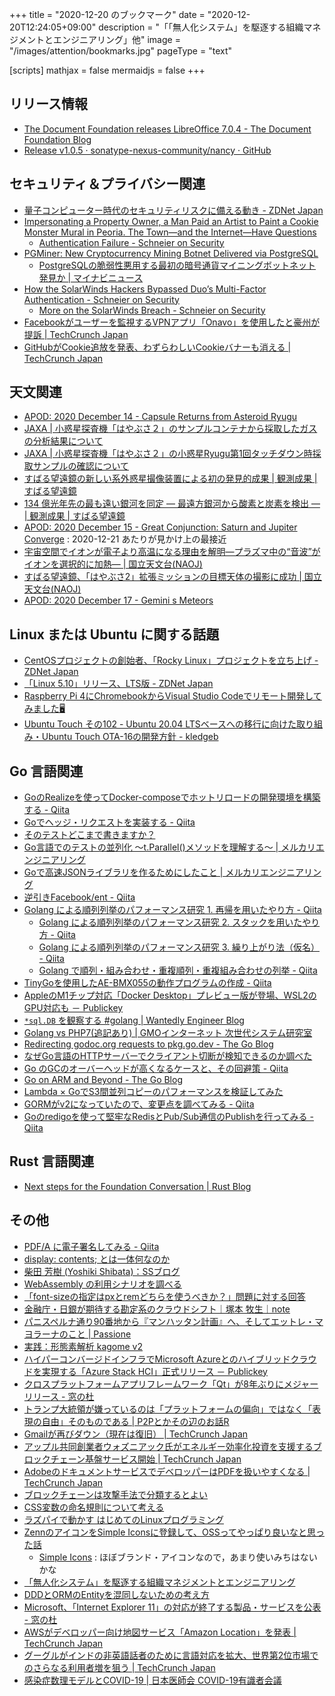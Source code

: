 +++
title = "2020-12-20 のブックマーク"
date =  "2020-12-20T12:24:05+09:00"
description = "「「無人化システム」を駆逐する組織マネジメントとエンジニアリング」他"
image = "/images/attention/bookmarks.jpg"
pageType = "text"

[scripts]
  mathjax = false
  mermaidjs = false
+++

## リリース情報

- [The Document Foundation releases LibreOffice 7.0.4 - The Document Foundation Blog](https://blog.documentfoundation.org/blog/2020/12/17/libreoffice-704/)
- [Release v1.0.5 · sonatype-nexus-community/nancy · GitHub](https://github.com/sonatype-nexus-community/nancy/releases/tag/v1.0.5)

## セキュリティ＆プライバシー関連

- [量子コンピューター時代のセキュリティリスクに備える動き - ZDNet Japan](https://japan.zdnet.com/article/35162285/)
- [Impersonating a Property Owner, a Man Paid an Artist to Paint a Cookie Monster Mural in Peoria. The Town—and the Internet—Have Questions](https://news.artnet.com/art-world/soviet-style-cookie-monster-mural-1929712)
    - [Authentication Failure - Schneier on Security](https://www.schneier.com/blog/archives/2020/12/authentication-failure.html)
- [PGMiner: New Cryptocurrency Mining Botnet Delivered via PostgreSQL](https://unit42.paloaltonetworks.com/pgminer-postgresql-cryptocurrency-mining-botnet/)
    - [PostgreSQLの脆弱性悪用する最初の暗号通貨マイニングボットネット発見か | マイナビニュース](https://news.mynavi.jp/article/20201216-1593675/)
- [How the SolarWinds Hackers Bypassed Duo’s Multi-Factor Authentication - Schneier on Security](https://www.schneier.com/blog/archives/2020/12/how-the-solarwinds-hackers-bypassed-duo-multi-factor-authentication.html)
    - [More on the SolarWinds Breach - Schneier on Security](https://www.schneier.com/blog/archives/2020/12/more-on-the-solarwinds-breach.html)
- [Facebookがユーザーを監視するVPNアプリ「Onavo」を使用したと豪州が提訴  |  TechCrunch Japan](https://techcrunch.com/2020/12/16/australia-sues-facebook-over-its-use-of-onavo-to-snoop/)
- [GitHubがCookie追放を発表、わずらわしいCookieバナーも消える  |  TechCrunch Japan](https://techcrunch.com/2020/12/17/github-says-goodbye-to-cookie-banners/)

## 天文関連

- [APOD: 2020 December 14 - Capsule Returns from Asteroid Ryugu](https://apod.nasa.gov/apod/ap201214.html)
- [JAXA | 小惑星探査機「はやぶさ２」のサンプルコンテナから採取したガスの分析結果について](https://www.jaxa.jp/press/2020/12/20201215-2_j.html)
- [JAXA | 小惑星探査機「はやぶさ２」の小惑星Ryugu第1回タッチダウン時採取サンプルの確認について](https://www.jaxa.jp/press/2020/12/20201215-3_j.html)
- [すばる望遠鏡の新しい系外惑星撮像装置による初の発見的成果 | 観測成果 | すばる望遠鏡](https://subarutelescope.org/jp/results/2020/12/10/2917.html)
- [134 億光年先の最も遠い銀河を同定 ― 最遠方銀河から酸素と炭素を検出 ― | 観測成果 | すばる望遠鏡](https://subarutelescope.org/jp/results/2020/12/14/2919.html)
- [APOD: 2020 December 15 - Great Conjunction: Saturn and Jupiter Converge](https://apod.nasa.gov/apod/ap201215.html) : 2020-12-21 あたりが見かけ上の最接近
- [宇宙空間でイオンが電子より高温になる理由を解明―プラズマ中の“音波”がイオンを選択的に加熱― | 国立天文台(NAOJ)](https://www.nao.ac.jp/news/science/2020/20201215-cfca.html)
- [すばる望遠鏡、「はやぶさ2」拡張ミッションの目標天体の撮影に成功 | 国立天文台(NAOJ)](https://www.nao.ac.jp/news/topics/2020/20201218-subaru.html)
- [APOD: 2020 December 17 - Gemini s Meteors](https://apod.nasa.gov/apod/ap201217.html)

## Linux または Ubuntu に関する話題

- [CentOSプロジェクトの創始者、「Rocky Linux」プロジェクトを立ち上げ - ZDNet Japan](https://japan.zdnet.com/article/35163796/)
- [「Linux 5.10」リリース、LTS版 - ZDNet Japan](https://japan.zdnet.com/article/35163858/)
- [Raspberry Pi 4にChromebookからVisual Studio Codeでリモート開発してみました🖥](https://zenn.dev/kurofuku98/articles/0672d21b64f59d)
- [Ubuntu Touch その102 - Ubuntu 20.04 LTSベースへの移行に向けた取り組み・Ubuntu Touch OTA-16の開発方針 - kledgeb](https://kledgeb.blogspot.com/2020/12/ubuntu-touch-102-ubuntu-2004-ltsubuntu.html)

## Go 言語関連

- [GoのRealizeを使ってDocker-composeでホットリロードの開発環境を構築する - Qiita](https://qiita.com/rin1208/items/64a6bc469d19ad0ec981)
- [Goでヘッジ・リクエストを実装する - Qiita](https://qiita.com/tfutada/items/750740d7d5977b1d72b8)
- [そのテストどこまで書きますか？](https://zenn.dev/flying_hato_bus/articles/6f60dee3930475)
- [Go言語でのテストの並列化 〜t.Parallel()メソッドを理解する〜 | メルカリエンジニアリング](https://engineering.mercari.com/blog/entry/how_to_use_t_parallel/)
- [Goで高速JSONライブラリを作るためにしたこと | メルカリエンジニアリング](https://engineering.mercari.com/blog/entry/1599563768-081104c850/)
- [逆引きFacebook/ent - Qiita](https://qiita.com/tomtwinkle/items/9ba3601e913981b0ac2f)
- [Golang による順列列挙のパフォーマンス研究 1. 再帰を用いたやり方 - Qiita](https://qiita.com/ikngtty/items/a494ff83f12646dee88f)
    - [Golang による順列列挙のパフォーマンス研究 2. スタックを用いたやり方 - Qiita](https://qiita.com/ikngtty/items/66c95a4e8517b4a9d8bb)
    - [Golang による順列列挙のパフォーマンス研究 3. 繰り上がり法（仮名） - Qiita](https://qiita.com/ikngtty/items/af7e222a78babe87b87e)
    - [Golang で順列・組み合わせ・重複順列・重複組み合わせの列挙 - Qiita](https://qiita.com/ikngtty/items/bbb864612d798e8292f8)
- [TinyGoを使用したAE-BMX055の動作プログラムの作成 - Qiita](https://qiita.com/Keisuke-Hongyo/items/f3779e9ddeec6641a44f)
- [AppleのM1チップ対応「Docker Desktop」プレビュー版が登場、WSL2のGPU対応も － Publickey](https://www.publickey1.jp/blog/20/applem1docker_desktopwsl2gpu.html)
- [`*sql.DB` を観察する #golang | Wantedly Engineer Blog](https://www.wantedly.com/companies/wantedly/post_articles/197571)
- [Golang vs PHP7(追記あり) | GMOインターネット 次世代システム研究室](https://recruit.gmo.jp/engineer/jisedai/engineer/jisedai/blog/golang-vs-php7/)
- [Redirecting godoc.org requests to pkg.go.dev - The Go Blog](https://blog.golang.org/godoc.org-redirect)
- [なぜGo言語のHTTPサーバーでクライアント切断が検知できるのか調べた](https://zenn.dev/najeira/articles/2020-12-17-zenn-chiesh7noijeequii7ae)
- [Go のGCのオーバーヘッドが高くなるケースと、その回避策 - Qiita](https://qiita.com/imoty/items/c1017099e63cd4630946)
- [Go on ARM and Beyond - The Go Blog](https://blog.golang.org/ports)
- [Lambda × GoでS3間並列コピーのパフォーマンスを検証してみた](https://zenn.dev/teriyakisan/articles/fdd3738a99b604)
- [GORMがv2になっていたので、変更点を調べてみる - Qiita](https://qiita.com/earl2/items/e2ae573128d077cf088e)
- [Goのredigoを使って堅牢なRedisとPub/Sub通信のPublishを行ってみる - Qiita](https://qiita.com/sola-msr/items/752988de1b6b9bd4d5a5)

## Rust 言語関連

- [Next steps for the Foundation Conversation | Rust Blog](https://blog.rust-lang.org/2020/12/14/Next-steps-for-the-foundation-conversation.html)

## その他

- [PDF/A に電子署名してみる - Qiita](https://qiita.com/trueroad/items/db29302229707b6114bc)
- [display: contents; とは一体何なのか](https://zenn.dev/skmtko/articles/3570173649f8da)
- [柴田 芳樹 (Yoshiki Shibata)：SSブログ](https://yshibata.blog.ss-blog.jp/)
- [WebAssembly の利用シナリオを調べる](https://zenn.dev/takewell/articles/11b80090137dcc)
- [「font-sizeの指定はpxとremどちらを使うべきか？」問題に対する回答](https://zenn.dev/tak_dcxi/articles/26280e7607bcd2)
- [金融庁・日銀が期待する勘定系のクラウドシフト｜塚本 牧生｜note](https://note.com/tsukamoto/n/ndb99bc82747a)
- [パニスペルナ通り90番地から『マンハッタン計画』へ、そしてエットレ・マヨラーナのこと | Passione](https://passione-roma.com/%E3%83%AD%E3%83%BC%E3%83%9E%E3%80%81%E3%83%91%E3%83%8B%E3%82%B9%E3%83%9A%E3%83%AB%E3%83%8A%E9%80%9A%E3%82%8A90%E7%95%AA%E5%9C%B0%E3%81%8B%E3%82%89%E3%80%8E%E3%83%9E%E3%83%B3%E3%83%8F%E3%83%83%E3%82%BF/)
- [実践：形態素解析 kagome v2](https://zenn.dev/ikawaha/books/kagome-v2-japanese-tokenizer)
- [ハイパーコンバージドインフラでMicrosoft Azureとのハイブリッドクラウドを実現する「Azure Stack HCI」正式リリース － Publickey](https://www.publickey1.jp/blog/20/microsoft_azureazure_stack_hci.html)
- [クロスプラットフォームアプリフレームワーク「Qt」が8年ぶりにメジャーリリース - 窓の杜](https://forest.watch.impress.co.jp/docs/news/1295044.html)
- [トランプ大統領が嫌っているのは「プラットフォームの偏向」ではなく「表現の自由」そのものである | P2Pとかその辺のお話R](https://p2ptk.org/freedom-of-speech/3224)
- [Gmailが再びダウン（現在は復旧）  |  TechCrunch Japan](https://techcrunch.com/2020/12/15/gmail-is-a-little-broken-right-now-one-day-after-a-massive-outage-errors/)
- [アップル共同創業者ウォズニアック氏がエネルギー効率化投資を支援するブロックチェーン基盤サービス開始  |  TechCrunch Japan](https://jp.techcrunch.com/2020/12/15/steve-wozniak-efforce/)
- [AdobeのドキュメントサービスでデベロッパーはPDFを扱いやすくなる  |  TechCrunch Japan](https://techcrunch.com/2020/12/15/adobes-document-services-make-pdfs-easier-to-work-with-for-developers/)
- [ブロックチェーンは攻撃手法で分類するとよい](https://zenn.dev/kumagi/articles/7085fd11bbacf5)
- [CSS変数の命名規則について考える](https://zenn.dev/catnose99/articles/ee6787afe2182c)
- [ラズパイで動かす はじめてのLinuxプログラミング](https://zenn.dev/mickey_happy/books/5d2095adb6244176596b)
- [ZennのアイコンをSimple Iconsに登録して、OSSってやっぱり良いなと思った話](https://zenn.dev/nekocodex/articles/ab915845d300c6)
    - [Simple Icons](https://simpleicons.org/) : ほぼブランド・アイコンなので，あまり使いみちはないかな
- [「無人化システム」を駆逐する組織マネジメントとエンジニアリング](https://zenn.dev/tmknom/articles/93f227ad5e55aa)
- [DDDとORMのEntityを混同しないための考え方](https://zenn.dev/seihmd/articles/0283137fcfb6a2a925d1)
- [Microsoft、「Internet Explorer 11」の対応が終了する製品・サービスを公表 - 窓の杜](https://forest.watch.impress.co.jp/docs/news/1295843.html)
- [AWSがデベロッパー向け地図サービス「Amazon Location」を発表  |  TechCrunch Japan](https://techcrunch.com/2020/12/16/aws-launches-amazon-location-a-new-mapping-service-for-developers/)
- [グーグルがインドの非英語話者のために言語対応を拡大、世界第2位市場でのさらなる利用者増を狙う  |  TechCrunch Japan](https://techcrunch.com/2020/12/16/google-expands-languages-push-in-india-to-serve-non-english-speakers/)
- [感染症数理モデルとCOVID-19 | 日本医師会 COVID-19有識者会議](https://www.covid19-jma-medical-expert-meeting.jp/topic/3925)
